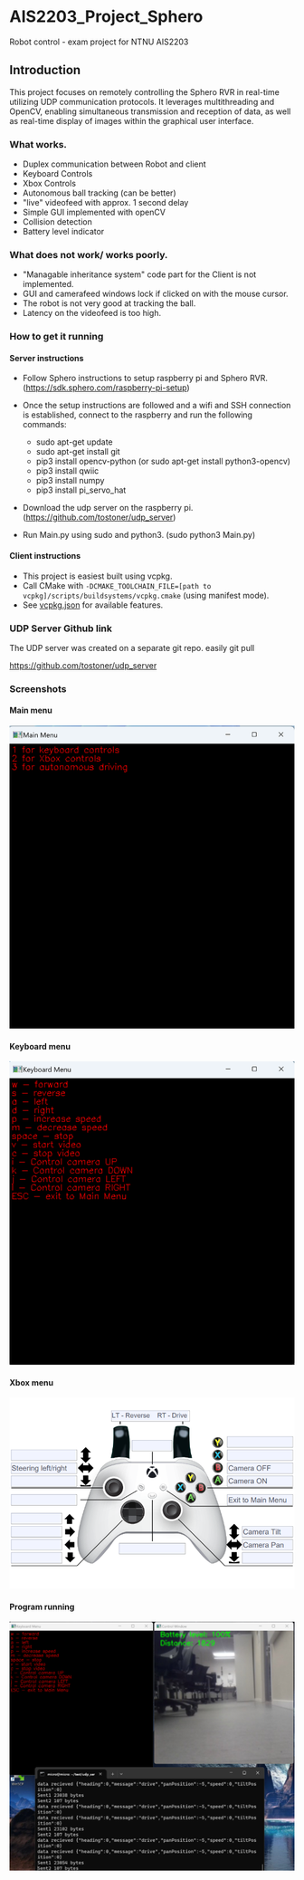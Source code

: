 # AIS2203_Project_Sphero
Robot control - exam project for NTNU AIS2203

## Introduction
This project focuses on remotely controlling the Sphero RVR in real-time utilizing UDP communication protocols. 
It leverages multithreading and OpenCV, enabling simultaneous transmission and reception of data, as well as real-time display of images within the graphical user interface.

### What works.
- Duplex communication between Robot and client
- Keyboard Controls
- Xbox Controls
- Autonomous ball tracking (can be better)
- "live" videofeed with approx. 1 second delay
- Simple GUI implemented with openCV
- Collision detection
- Battery level indicator

### What does not work/ works poorly.
- "Managable inheritance system" code part for the Client is not implemented.
- GUI and camerafeed windows lock if clicked on with the mouse cursor.
- The robot is not very good at tracking the ball.
- Latency on the videofeed is too high.

### How to get it running
#### Server instructions
- Follow Sphero instructions to setup raspberry pi and Sphero RVR. (https://sdk.sphero.com/raspberry-pi-setup)
- Once the setup instructions are followed and a wifi and SSH connection is established, connect to the raspberry and run the following commands:
  - sudo apt-get update
  - sudo apt-get install git
  - pip3 install opencv-python (or sudo apt-get install python3-opencv)
  - pip3 install qwiic
  - pip3 install numpy
  - pip3 install pi_servo_hat

- Download the udp server on the raspberry pi. (https://github.com/tostoner/udp_server)
- Run Main.py using sudo and python3. (sudo python3 Main.py)

#### Client instructions
- This project is easiest built using vcpkg.
- Call CMake with `-DCMAKE_TOOLCHAIN_FILE=[path to vcpkg]/scripts/buildsystems/vcpkg.cmake` (using manifest mode).
- See [vcpkg.json](vcpkg.json) for available features.


### UDP Server Github link
The UDP server was created on a separate git repo.
easily git pull 

https://github.com/tostoner/udp_server

### Screenshots
#### Main menu
![MainMenu](Screenshots/MainMenu.png)
#### Keyboard menu
![KeyboardInput](Screenshots/KeyboardInput.png)
#### Xbox menu
![XboxMenu](Screenshots/XboxKeybindings.png)
#### Program running
![RunningClient](Screenshots/runningClient.png)


